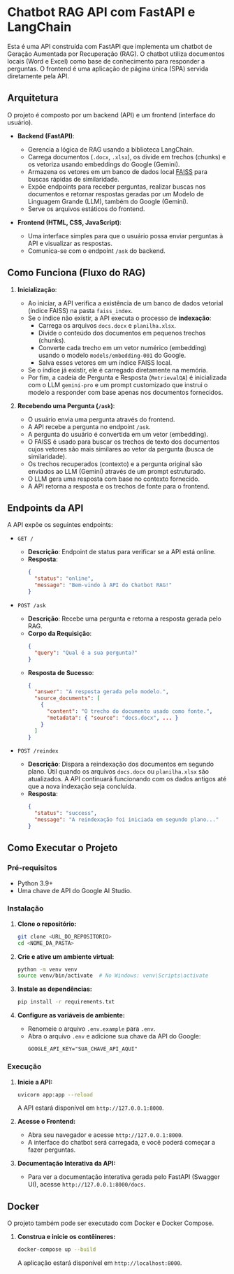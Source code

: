 # Chatbot RAG API com FastAPI e LangChain

Esta é uma API construída com FastAPI que implementa um chatbot de Geração Aumentada por Recuperação (RAG). O chatbot utiliza documentos locais (Word e Excel) como base de conhecimento para responder a perguntas. O frontend é uma aplicação de página única (SPA) servida diretamente pela API.

## Arquitetura

O projeto é composto por um backend (API) e um frontend (interface do usuário).

- **Backend (FastAPI)**:
  - Gerencia a lógica de RAG usando a biblioteca LangChain.
  - Carrega documentos (`.docx`, `.xlsx`), os divide em trechos (chunks) e os vetoriza usando embeddings do Google (Gemini).
  - Armazena os vetores em um banco de dados local [FAISS](https://github.com/facebookresearch/faiss) para buscas rápidas de similaridade.
  - Expõe endpoints para receber perguntas, realizar buscas nos documentos e retornar respostas geradas por um Modelo de Linguagem Grande (LLM), também do Google (Gemini).
  - Serve os arquivos estáticos do frontend.

- **Frontend (HTML, CSS, JavaScript)**:
  - Uma interface simples para que o usuário possa enviar perguntas à API e visualizar as respostas.
  - Comunica-se com o endpoint `/ask` do backend.

## Como Funciona (Fluxo do RAG)

1.  **Inicialização**:
    - Ao iniciar, a API verifica a existência de um banco de dados vetorial (índice FAISS) na pasta `faiss_index`.
    - Se o índice não existir, a API executa o processo de **indexação**:
        - Carrega os arquivos `docs.docx` e `planilha.xlsx`.
        - Divide o conteúdo dos documentos em pequenos trechos (chunks).
        - Converte cada trecho em um vetor numérico (embedding) usando o modelo `models/embedding-001` do Google.
        - Salva esses vetores em um índice FAISS local.
    - Se o índice já existir, ele é carregado diretamente na memória.
    - Por fim, a cadeia de Pergunta e Resposta (`RetrievalQA`) é inicializada com o LLM `gemini-pro` e um prompt customizado que instrui o modelo a responder com base apenas nos documentos fornecidos.

2.  **Recebendo uma Pergunta (`/ask`)**:
    - O usuário envia uma pergunta através do frontend.
    - A API recebe a pergunta no endpoint `/ask`.
    - A pergunta do usuário é convertida em um vetor (embedding).
    - O FAISS é usado para buscar os trechos de texto dos documentos cujos vetores são mais similares ao vetor da pergunta (busca de similaridade).
    - Os trechos recuperados (contexto) e a pergunta original são enviados ao LLM (Gemini) através de um prompt estruturado.
    - O LLM gera uma resposta com base no contexto fornecido.
    - A API retorna a resposta e os trechos de fonte para o frontend.

## Endpoints da API

A API expõe os seguintes endpoints:

- `GET /`
  - **Descrição**: Endpoint de status para verificar se a API está online.
  - **Resposta**:
    ```json
    {
      "status": "online",
      "message": "Bem-vindo à API do Chatbot RAG!"
    }
    ```

- `POST /ask`
  - **Descrição**: Recebe uma pergunta e retorna a resposta gerada pelo RAG.
  - **Corpo da Requisição**:
    ```json
    {
      "query": "Qual é a sua pergunta?"
    }
    ```
  - **Resposta de Sucesso**:
    ```json
    {
      "answer": "A resposta gerada pelo modelo.",
      "source_documents": [
        {
          "content": "O trecho do documento usado como fonte.",
          "metadata": { "source": "docs.docx", ... }
        }
      ]
    }
    ```

- `POST /reindex`
  - **Descrição**: Dispara a reindexação dos documentos em segundo plano. Útil quando os arquivos `docs.docx` ou `planilha.xlsx` são atualizados. A API continuará funcionando com os dados antigos até que a nova indexação seja concluída.
  - **Resposta**:
    ```json
    {
      "status": "success",
      "message": "A reindexação foi iniciada em segundo plano..."
    }
    ```

## Como Executar o Projeto

### Pré-requisitos

- Python 3.9+
- Uma chave de API do Google AI Studio.

### Instalação

1.  **Clone o repositório:**
    ```bash
    git clone <URL_DO_REPOSITORIO>
    cd <NOME_DA_PASTA>
    ```

2.  **Crie e ative um ambiente virtual:**
    ```bash
    python -m venv venv
    source venv/bin/activate  # No Windows: venv\Scripts\activate
    ```

3.  **Instale as dependências:**
    ```bash
    pip install -r requirements.txt
    ```

4.  **Configure as variáveis de ambiente:**
    - Renomeie o arquivo `.env.example` para `.env`.
    - Abra o arquivo `.env` e adicione sua chave da API do Google:
      ```
      GOOGLE_API_KEY="SUA_CHAVE_API_AQUI"
      ```

### Execução

1.  **Inicie a API:**
    ```bash
    uvicorn app:app --reload
    ```
    A API estará disponível em `http://127.0.0.1:8000`.

2.  **Acesse o Frontend:**
    - Abra seu navegador e acesse `http://127.0.0.1:8000`.
    - A interface do chatbot será carregada, e você poderá começar a fazer perguntas.

3.  **Documentação Interativa da API:**
    - Para ver a documentação interativa gerada pelo FastAPI (Swagger UI), acesse `http://127.0.0.1:8000/docs`.

## Docker

O projeto também pode ser executado com Docker e Docker Compose.

1.  **Construa e inicie os contêineres:**
    ```bash
    docker-compose up --build
    ```
    A aplicação estará disponível em `http://localhost:8000`.
